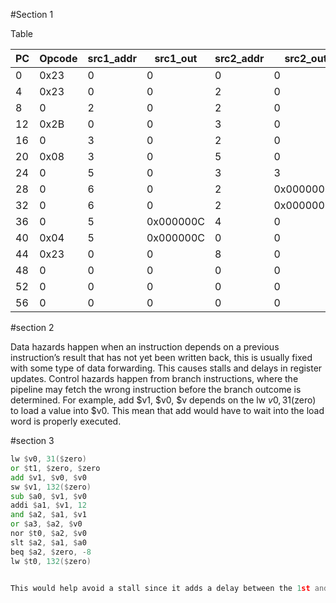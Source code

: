 #Section 1

Table 

| PC  | Opcode   | src1_addr | src1_out | src2_addr | src2_out     | dst_addr | dst_data     |
| --- | -------- | --------- | -------- | --------- | ------------ | -------- | ------------ |
| 0   | 0x23     | 0         | 0        | 0         | 0            | 0        | 0            |
| 4   | 0x23     | 0         | 0        | 2         | 0            | 0        | 0            |
| 8   | 0        | 2         | 0        | 2         | 0            | 0        | 0            |
| 12  | 0x2B     | 0         | 0        | 3         | 0            | 0        | 0            |
| 16  | 0        | 3         | 0        | 2         | 0            | 2        | 0x00000056   |
| 20  | 0x08     | 3         | 0        | 5         | 0            | 3        | 0            |
| 24  | 0        | 5         | 0        | 3         | 3            | 0        | 0x00000084   |
| 28  | 0        | 6         | 0        | 2         | 0x00000056   | 4        | 0            |
| 32  | 0        | 6         | 0        | 2         | 0x00000056   | 5        | 0x000000C    |
| 36  | 0        | 5         | 0x000000C| 4         | 0            | 6        | 0            |
| 40  | 0x04     | 5         | 0x000000C| 0         | 0            | 7        | 0x00000056   |
| 44  | 0x23     | 0         | 0        | 8         | 0            | 8        | 0xFFFFFFA9   |
| 48  | 0        | 0         | 0        | 0         | 0            | 6        | 0            |
| 52  | 0        | 0         | 0        | 0         | 0            | 31       | 0x000000C    |
| 56  | 0        | 0         | 0        | 0         | 0            | 8        | 0            |



#section 2

 Data hazards happen when an instruction depends on a previous instruction’s result that has not yet been written back, this is usually fixed with some type of data forwarding. This causes stalls and delays in register updates. Control hazards happen from branch instructions, where the pipeline may fetch the wrong instruction before the branch outcome is determined. For example, add $v1, $v0, $v depends on the lw $v0, 31($zero) to load a value into $v0. This mean that add would have to wait into the load word is properly executed.


 #section 3
```asm
lw $v0, 31($zero)  
or $t1, $zero, $zero 
add $v1, $v0, $v0  
sw $v1, 132($zero)  
sub $a0, $v1, $v0  
addi $a1, $v1, 12  
and $a2, $a1, $v1  
or $a3, $a2, $v0  
nor $t0, $a2, $v0  
slt $a2, $a1, $a0  
beq $a2, $zero, -8  
lw $t0, 132($zero)  


This would help avoid a stall since it adds a delay between the 1st and 3rd lines, which allows the pipeline to complete the memory read before $v0 is needed.